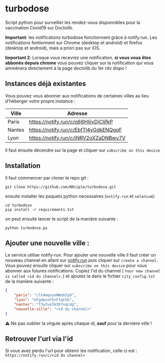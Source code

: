 # turbodose

Script python pour surveiller les rendez-vous disponnibles pour la vaccination Covid19 sur Doctolib.

**Important**: les notifications turbodose fonctionnent grâce à notify.run. Les notifications fontionnent sur Chrome (desktop et android) et firefox (desktop et android), mais a priori pas sur iOS.

**Important 2**: Lorsque vous recevrez une notification, **si vous vous êtes abbonés depuis chrome** vous pouvez cliquer sur la notification qui vous ammènera directement à la page doctolib du 1er rdv dispo !

## Instances déjà existantes 

Vous pouvez vous abonner aux notifications de certaines villes au lieu d'héberger votre propre instance :

| Ville  | Adresse                               |
|--------|---------------------------------------|
| Paris  | https://notify.run/c/q66HliivDiCIjfkP |
| Nantes | https://notify.run/c/EbfTl4vGdkENQgqF |
| Lyon   | https://notify.run/c/iNRV2oXZaDNBwv7V |

Il faut ensuite décendre sur la page et cliquer sur `subscribe on this device`

## Installation

Il faut commencer par cloner le repo git :
```
git clone https://github.com/N0ciple/turbodose.git
```

ensuite installer les paquets python necessaires (`notify-run` et `selenium`):
```
cd turbodose
pip install -r requirements.txt
```
on peut ensuite lancer le script de la manière suivante :
```
python turbodose.py
```

## Ajouter une nouvelle ville :
Le service utilise notify-run. Pour ajouter une nouvelle ville il faut créer un nouveau channel en allant sur [notify.run](https://notify.run) puis cliquer sur `create a channel`.  Vous pouvez ensuite cliquer sur `subscribe on this device` pour vous abonner aux futures notifications. Copiez l'id du channel ( `Your new channel is called <id du channel>.`) et ajoutez le dans le fichier `city_config.txt` de la manière suivante :
```json
{  
    "paris": "clx4mqxyeNWob3yO",
    "lyon": "eFgdpvxFSnF1qCkb",
    "nantes": "T3wYueIHIKYvqLUg",
    "nouvelle-ville": "<id du channel>"
}
```

⚠️ Ne pas oublier la virgule après chaque id, **sauf** pour la dernière ville !

## Retrouver l'url via l'id

Si vous avez perdu l'url pour obtenir les notification, celle ci est : `https://notify.run/c/<id du channel>`
